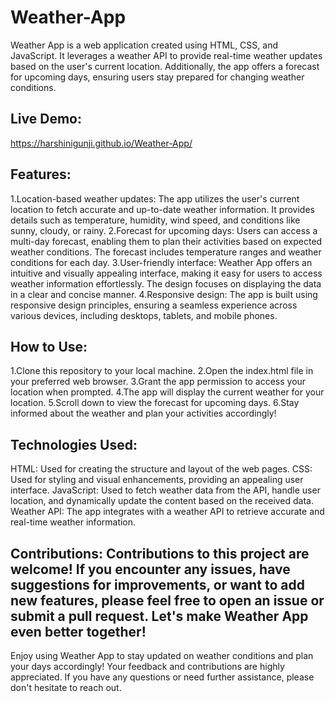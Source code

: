 # Weather-App
Weather App is a web application created using HTML, CSS, and JavaScript. It leverages a weather API to provide real-time weather updates based on the user's current location. Additionally, the app offers a forecast for upcoming days, ensuring users stay prepared for changing weather conditions.

## Live Demo:
https://harshinigunji.github.io/Weather-App/
## Features:
1.Location-based weather updates: The app utilizes the user's current location to fetch accurate and up-to-date weather information. It provides details such as temperature, humidity, wind speed, and conditions like sunny, cloudy, or rainy.
2.Forecast for upcoming days: Users can access a multi-day forecast, enabling them to plan their activities based on expected weather conditions. The forecast includes temperature ranges and weather conditions for each day.
3.User-friendly interface: Weather App offers an intuitive and visually appealing interface, making it easy for users to access weather information effortlessly. The design focuses on displaying the data in a clear and concise manner.
4.Responsive design: The app is built using responsive design principles, ensuring a seamless experience across various devices, including desktops, tablets, and mobile phones.

## How to Use: 
1.Clone this repository to your local machine. 
2.Open the index.html file in your preferred web browser. 
3.Grant the app permission to access your location when prompted. 
4.The app will display the current weather for your location. 
5.Scroll down to view the forecast for upcoming days. 
6.Stay informed about the weather and plan your activities accordingly!

## Technologies Used: 
HTML: Used for creating the structure and layout of the web pages. 
CSS: Used for styling and visual enhancements, providing an appealing user interface. 
JavaScript: Used to fetch weather data from the API, handle user location, and dynamically update the content based on the received data. 
Weather API: The app integrates with a weather API to retrieve accurate and real-time weather information.

## Contributions: Contributions to this project are welcome! If you encounter any issues, have suggestions for improvements, or want to add new features, please feel free to open an issue or submit a pull request. Let's make Weather App even better together!

Enjoy using Weather App to stay updated on weather conditions and plan your days accordingly! Your feedback and contributions are highly appreciated. If you have any questions or need further assistance, please don't hesitate to reach out.
